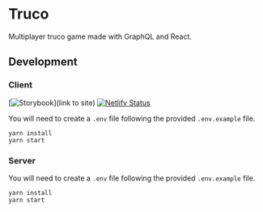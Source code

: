 # Truco

Multiplayer truco game made with GraphQL and React.

## Development

### Client

[![Storybook](https://cdn.jsdelivr.net/gh/storybookjs/brand@master/badge/badge-storybook.svg)](link to site)
[![Netlify Status](https://api.netlify.com/api/v1/badges/b8179712-8947-491c-b0c9-1cfa8b4ddfbd/deploy-status)](https://app.netlify.com/sites/truco/deploys)

You will need to create a `.env` file following the provided `.env.example` file.

```
yarn install
yarn start
```

### Server

You will need to create a `.env` file following the provided `.env.example` file.

```
yarn install
yarn start
```
